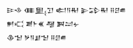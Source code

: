 <div class='block'>
<div class='line'>𒄿𒈾 𒈪𒅅𒋛 𒅗𒀀𒊑 𒉌𒁉𒊑 𒍝𒆪𒌑</div>
<div class='line'>𒂍𒄣 𒋢𒈨𒌍 𒆷 𒀉𒁺𒉡</div>
<div class='line'>𒆠𒈠 𒃻𒀀𒋗𒈠 𒍝𒆪𒌑</div>
</div>